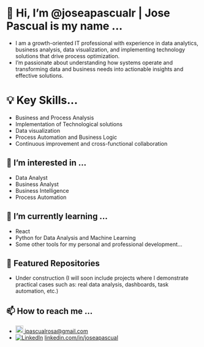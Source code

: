 # 👋 Hi, I’m @joseapascualr | Jose Pascual is my name ...
- I am a growth-oriented IT professional with experience in data analytics, business analysis, data visualization, and implementing technology solutions that drive process optimization.
- I’m passionate about understanding how systems operate and transforming data and business needs into actionable insights and effective solutions.

# 💡 Key Skills...
- Business and Process Analysis
- Implementation of Technological solutions
- Data visualization
- Process Automation and Business Logic
- Continuous improvement and cross-functional collaboration

## 📌 I’m interested in ... 
- Data Analyst
- Business Analyst
- Business Intelligence
- Process Automation

## 🌱 I’m currently learning ... 
- React
- Python for Data Analysis and Machine Learning
- Some other tools for my personal and professional development...

## 📂 Featured Repositories
- Under construction (I will soon include projects where I demonstrate practical cases such as: real data analysis, dashboards, task automation, etc.)

## 📫 How to reach me ... 
- <a href="mailto:your.email@gmail.com"><img src="https://img.icons8.com/color/24/000000/gmail-new.png" width="20"/> jpascualrosa@gmail.com</a>
- [![LinkedIn](https://img.icons8.com/color/24/000000/linkedin.png)](https://www.linkedin.com/in/joseapascual/) [linkedin.com/in/joseapascual](https://www.linkedin.com/in/joseapascual/)
